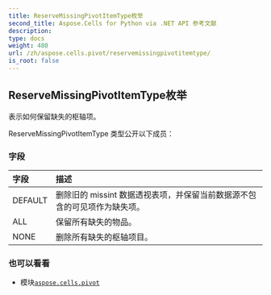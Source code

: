 ```yaml
---
title: ReserveMissingPivotItemType枚举
second_title: Aspose.Cells for Python via .NET API 参考文献
description:
type: docs
weight: 480
url: /zh/aspose.cells.pivot/reservemissingpivotitemtype/
is_root: false
---
```

## ReserveMissingPivotItemType枚举
表示如何保留缺失的枢轴项。



ReserveMissingPivotItemType 类型公开以下成员：

### 字段
|字段|描述|
| :- | :- |
| DEFAULT |删除旧的 missint 数据透视表项，并保留当前数据源不包含的可见项作为缺失项。|
| ALL |保留所有缺失的物品。|
| NONE |删除所有缺失的枢轴项目。|



### 也可以看看
* 模块[`aspose.cells.pivot`](..)
